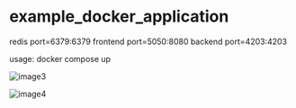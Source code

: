 # example_docker_application
redis port=6379:6379
frontend port=5050:8080 
backend port=4203:4203

usage: docker compose up

![image3](https://github.com/user-attachments/assets/bace30a2-2e85-410a-b086-feaca5009076)

![image4](https://github.com/user-attachments/assets/b964a18f-89c7-4978-8531-208cd6fb8ec7)
